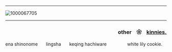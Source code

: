 ___

![1000067705](https://github.com/user-attachments/assets/3f989d09-de20-4c30-9e2d-8069e6eb6b91)
___

### <p align="right">otherㅤ❀ㅤ<ins>kinnies.</ins></p>

ena shinonomeㅤㅤlingshaㅤㅤkeqing hachiwareㅤㅤㅤㅤㅤwhite lily cookie.
